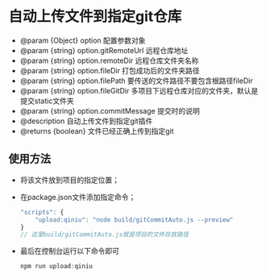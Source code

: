 # 自动上传文件到指定git仓库

 * @param {Object} option 配置参数对象
 * @param {string} option.gitRemoteUrl 远程仓库地址
 * @param {string} option.remoteDir 远程仓库文件夹名称
 * @param {string} option.fileDir 打包成功后的文件夹路径
 * @param {string} option.filePath 要传送的文件路径不要包含根路径fileDir
 * @param {string} option.fileGitDir 多项目下远程仓库对应的文件夹，默认是提交static文件夹
 * @param {string} option.commitMessage 提交时的说明
 * @description 自动上传文件到指定git插件
 * @returns {boolean} 文件已经正确上传到指定git
 
 ## 使用方法

 * 将该文件放到项目的指定位置；
 * 在package.json文件添加指定命令；

    ```js
    "scripts": {
        "upload:qiniu": "node build/gitCommitAuto.js --preview"
    }
    // 这里build/gitCommitAuto.js就是项目的文件存放路径
    ```

* 最后在控制台运行以下命令即可

    ```js
    npm run upload:qiniu

    ```